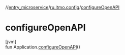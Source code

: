 //[entry_microservice](../../index.md)/[ru.itmo.config](index.md)/[configureOpenAPI](configure-open-a-p-i.md)

# configureOpenAPI

[jvm]\
fun Application.[configureOpenAPI](configure-open-a-p-i.md)()